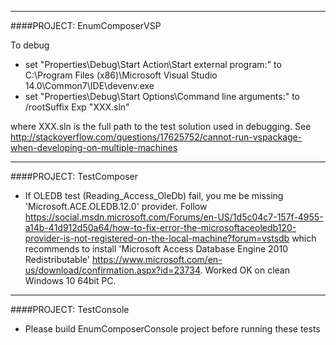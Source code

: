 
*********************************
####PROJECT: EnumComposerVSP  

To debug

- set 
	"Properties\Debug\Start Action\Start external program:" to
	C:\Program Files (x86)\Microsoft Visual Studio 14.0\Common7\IDE\devenv.exe
- set 
	"Properties\Debug\Start Options\Command line arguments:"  to
	/rootSuffix Exp "XXX.sln"

where XXX.sln is the full path to the test solution used in debugging.
See <http://stackoverflow.com/questions/17625752/cannot-run-vspackage-when-developing-on-multiple-machines>

*********************************
####PROJECT: TestComposer

- If OLEDB test (Reading_Access_OleDb) fail, you me be missing 'Microsoft.ACE.OLEDB.12.0' provider. Follow 
<https://social.msdn.microsoft.com/Forums/en-US/1d5c04c7-157f-4955-a14b-41d912d50a64/how-to-fix-error-the-microsoftaceoledb120-provider-is-not-registered-on-the-local-machine?forum=vstsdb>
which recommends to install 'Microsoft Access Database Engine 2010 Redistributable' <https://www.microsoft.com/en-us/download/confirmation.aspx?id=23734>.
Worked OK on clean Windows 10 64bit PC.


*********************************
####PROJECT: TestConsole

- Please build EnumComposerConsole project before running these tests
